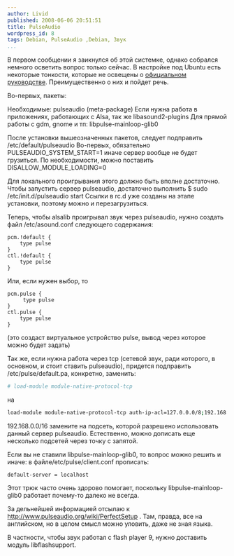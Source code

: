 ```yaml
---
author: Livid
published: 2008-06-06 20:51:51
title: PulseAudio
wordpress_id: 8
tags: Debian, PulseAudio ,Debian, Звук
...
```


В первом сообщении я заикнулся об этой системке, однако собрался немного
осветить вопрос только сейчас. В настройке под Ubuntu есть некоторые
тонкости, которые не освещены о [официальном
руководстве](http://www.pulseaudio.org/wiki/PerfectSetup).
Преимущественно о них и пойдет речь.


<!--more-->



Во-первых, пакеты:

Необходимые: pulseaudio (meta-package)
Если нужна работа в приложениях, работающих с Alsa, так же
libasound2-plugins
Для прямой работы с gdm, gnome и тп: libpulse-mainloop-glib0

После установки вышеозначенных пакетов, следует подправить
/etc/default/pulseaudio
Во-первых, обязательно
PULSEAUDIO\_SYSTEM\_START=1
иначе сервер вообще не будет грузиться. По необходимости, можно
поставить
DISALLOW\_MODULE\_LOADING=0

Для локального проигрывания этого должно быть вполне достаточно. Чтобы
запустить сервер pulseaudio, достаточно выполнить
\$ sudo /etc/init.d/pulseaudio start
Ссылки в rc.d уже созданы на этапе установки, поэтому можно и
перезагрузиться.

Теперь, чтобы alsalib проигрывал звук через pulseaudio, нужно создать
файл /etc/asound.conf следующего содержания:

    pcm.!default {
        type pulse
    }
    ctl.!default {
        type pulse
    }


Или, если нужен выбор, то

    pcm.pulse {
         type pulse
    }
    ctl.pulse {
        type pulse
    }


(это создаст виртуальное устройство pulse, вывод через которое можно
будет задать)

Так же, если нужна работа через tcp (сетевой звук, ради которого, в
основном, и стоит ставить pulseaudio), придется подправить
/etc/pulse/default.pa, конкретно, заменить:

```bash
# load-module module-native-protocol-tcp
```


на

```bash
load-module module-native-protocol-tcp auth-ip-acl=127.0.0.0/8;192.168.0.0/16
```


192.168.0.0/16 замените на подсеть, которой разрешено использовать
данный сервер pulseaudio.
Естественно, можно дописать еще несколько подсетей через точку с
запятой.

Если вы не ставили libpulse-mainloop-glib0, то вопрос можно решить и
иначе: в файле/etc/pulse/client.conf прописать:

    default-server = localhost


Этот трюк часто очень здорово помогает, поскольку
libpulse-mainloop-glib0 работает почему-то далеко не всегда.

За дельнейшей информацией отсылаю к
<http://www.pulseaudio.org/wiki/PerfectSetup> . Там, правда, все на
английском, но в целом смысл можно уловить, даже не зная языка.

В частности, чтобы звук работал с flash player 9, нужно доставить модуль
libflashsupport.
